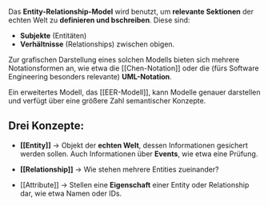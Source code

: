 

Das **Entity-Relationship-Model** wird benutzt, um **relevante Sektionen** der echten Welt zu **definieren und bschreiben**. Diese sind:

* **Subjekte** (Entitäten)
* **Verhältnisse** (Relationships) zwischen obigen.


Zur grafischen Darstellung eines solchen Modells bieten sich mehrere Notationsformen an, wie etwa die [[Chen-Notation]] oder die (fürs Software Engineering besonders relevante) **UML-Notation**.

Ein erweitertes Modell, das [[EER-Modell]], kann Modelle genauer darstellen und verfügt über eine größere Zahl semantischer Konzepte.


## Drei Konzepte:

* **[[Entity]]** -> Objekt der **echten Welt**, dessen Informationen gesichert werden sollen. Auch Informationen über **Events**, wie etwa eine Prüfung.

* **[[Relationship]]**  -> Wie stehen mehrere Entities zueinander?

* [[Attribute]] -> Stellen eine **Eigenschaft** einer Entity oder Relationship dar, wie etwa Namen oder IDs.

